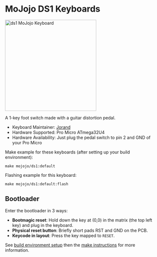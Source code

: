 # MoJojo DS1 Keyboards

<img alt="ds1 MoJojo Keyboard" src="https://static.roland.com/assets/images/products/gallery/ds1_D_gal.jpg" width="300">

A 1-key foot switch made with a guitar distortion pedal.

* Keyboard Maintainer: [Jorand](https://github.com/Jorand)
* Hardware Supported: Pro Micro ATmega32U4
* Hardware Availability: Just plug the pedal switch to pin 2 and GND of your Pro Micro

Make example for these keyboards (after setting up your build environment):

    make mojojo/ds1:default

Flashing example for this keyboard:
    
    make mojojo/ds1:default:flash

## Bootloader

Enter the bootloader in 3 ways:

* **Bootmagic reset**: Hold down the key at (0,0) in the matrix (the top left key) and plug in the keyboard.
* **Physical reset button**: Briefly short pads RST and GND on the PCB.
* **Keycode in layout**: Press the key mapped to `RESET`.

See [build environment setup](https://docs.qmk.fm/install-build-tools) then the [make instructions](https://docs.qmk.fm/build-compile-instructions) for more information.